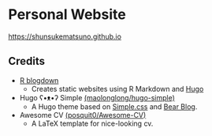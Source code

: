 # Personal Website
https://shunsukematsuno.github.io

## Credits
- [R blogdown](https://github.com/rstudio/blogdown)
    - Creates static websites using R Markdown and [Hugo](https://gohugo.io/)
- Hugo ʕ•ᴥ•ʔ Simple  [(maolonglong/hugo-simple)](https://github.com/maolonglong/hugo-simple)
    - A Hugo theme based on [Simple.css](https://simplecss.org/) and [Bear Blog](https://bearblog.dev).
- Awesome CV [(posquit0/Awesome-CV)](https://github.com/posquit0/Awesome-CV)
    - A LaTeX template for nice-looking cv.

